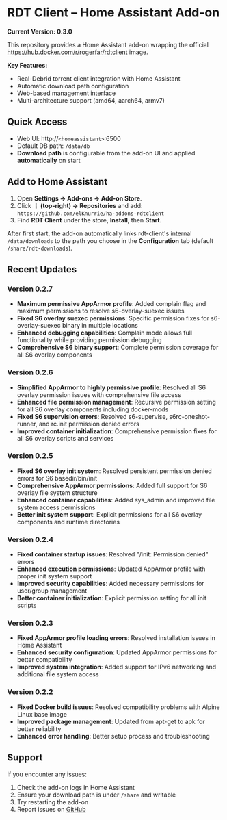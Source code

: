 # RDT Client – Home Assistant Add-on

**Current Version: 0.3.0**

This repository provides a Home Assistant add-on wrapping the official
https://hub.docker.com/r/rogerfar/rdtclient image.

**Key Features:**
- Real-Debrid torrent client integration with Home Assistant
- Automatic download path configuration
- Web-based management interface
- Multi-architecture support (amd64, aarch64, armv7)

## Quick Access
- Web UI: http://`<homeassistant>`:6500
- Default DB path: `/data/db`
- **Download path** is configurable from the add-on UI and applied **automatically** on start

## Add to Home Assistant

1. Open **Settings → Add-ons → Add-on Store**.
2. Click **⋮ (top-right) → Repositories** and add:  
   `https://github.com/elKnurrie/ha-addons-rdtclient`
3. Find **RDT Client** under the store, **Install**, then **Start**.

After first start, the add-on automatically links rdt-client's internal `/data/downloads`
to the path you choose in the **Configuration** tab (default `/share/rdt-downloads`).

## Recent Updates

### Version 0.2.7
- **Maximum permissive AppArmor profile**: Added complain flag and maximum permissions to resolve s6-overlay-suexec issues
- **Fixed S6 overlay suexec permissions**: Specific permission fixes for s6-overlay-suexec binary in multiple locations
- **Enhanced debugging capabilities**: Complain mode allows full functionality while providing permission debugging
- **Comprehensive S6 binary support**: Complete permission coverage for all S6 overlay components

### Version 0.2.6
- **Simplified AppArmor to highly permissive profile**: Resolved all S6 overlay permission issues with comprehensive file access
- **Enhanced file permission management**: Recursive permission setting for all S6 overlay components including docker-mods
- **Fixed S6 supervision errors**: Resolved s6-supervise, s6rc-oneshot-runner, and rc.init permission denied errors
- **Improved container initialization**: Comprehensive permission fixes for all S6 overlay scripts and services

### Version 0.2.5
- **Fixed S6 overlay init system**: Resolved persistent permission denied errors for S6 basedir/bin/init
- **Comprehensive AppArmor permissions**: Added full support for S6 overlay file system structure
- **Enhanced container capabilities**: Added sys_admin and improved file system access permissions
- **Better init system support**: Explicit permissions for all S6 overlay components and runtime directories

### Version 0.2.4
- **Fixed container startup issues**: Resolved "/init: Permission denied" errors
- **Enhanced execution permissions**: Updated AppArmor profile with proper init system support
- **Improved security capabilities**: Added necessary permissions for user/group management
- **Better container initialization**: Explicit permission setting for all init scripts

### Version 0.2.3
- **Fixed AppArmor profile loading errors**: Resolved installation issues in Home Assistant
- **Enhanced security configuration**: Updated AppArmor permissions for better compatibility
- **Improved system integration**: Added support for IPv6 networking and additional file system access

### Version 0.2.2
- **Fixed Docker build issues**: Resolved compatibility problems with Alpine Linux base image
- **Improved package management**: Updated from apt-get to apk for better reliability
- **Enhanced error handling**: Better setup process and troubleshooting

## Support

If you encounter any issues:
1. Check the add-on logs in Home Assistant
2. Ensure your download path is under `/share` and writable
3. Try restarting the add-on
4. Report issues on [GitHub](https://github.com/elKnurrie/ha-addons-rdtclient/issues)
